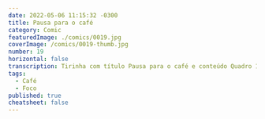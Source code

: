 ```yaml
---
date: 2022-05-06 11:15:32 -0300
title: Pausa para o café
category: Comic
featuredImage: ./comics/0019.jpg
coverImage: /comics/0019-thumb.jpg
number: 19
horizontal: false
transcription: Tirinha com título Pausa para o café e conteúdo Quadro 1. Afonso e Msone conversando na cafeteria Afonso fala "Preciso falar com você sobre o projeto...". Quadro 2. Msone fala "Estou na pausa do café logo depois volto para a mesa e conversamos". Quadro 3. Afonso fala "Se você respondesse minhas mensagens de lá, não estava te procurando aqui".
tags:
  - Café
  - Foco
published: true
cheatsheet: false
---
```

